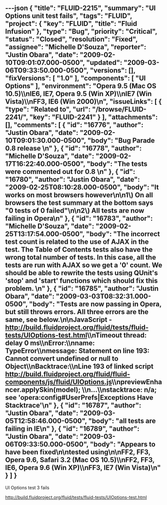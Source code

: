 ---json
{
  "title": "FLUID-2215",
  "summary": "UI Options unit test fails",
  "tags": "FLUID",
  "project": {
    "key": "FLUID",
    "title": "Fluid Infusion"
  },
  "type": "Bug",
  "priority": "Critical",
  "status": "Closed",
  "resolution": "Fixed",
  "assignee": "Michelle D'Souza",
  "reporter": "Justin Obara",
  "date": "2009-02-10T09:01:07.000-0500",
  "updated": "2009-03-06T09:33:50.000-0500",
  "versions": [],
  "fixVersions": [
    "1.0"
  ],
  "components": [
    "UI Options"
  ],
  "environment": "Opera 9.5 (Mac OS 10.5)\\\nIE6, IE7, Opera 9.5 (Win XP)\\\nIE7 (Win Vista)\\\nFF3, IE6 (Win 2000)\n",
  "issueLinks": [
    {
      "type": "Related to",
      "url": "/browse/FLUID-2241/",
      "key": "FLUID-2241"
    }
  ],
  "attachments": [],
  "comments": [
    {
      "id": "16776",
      "author": "Justin Obara",
      "date": "2009-02-10T09:01:30.000-0500",
      "body": "Bug Parade 0.8 release&#x20;\n"
    },
    {
      "id": "16778",
      "author": "Michelle D'Souza",
      "date": "2009-02-17T16:22:40.000-0500",
      "body": "The tests were commented out for 0.8&#x20;\n"
    },
    {
      "id": "16780",
      "author": "Justin Obara",
      "date": "2009-02-25T08:10:28.000-0500",
      "body": "It works on most browsers however\n\n1\\) On all browsers the test summary at the bottom says \"0 tests of 0 failed\"\n\n2\\) All tests are now failing in Opera\n"
    },
    {
      "id": "16783",
      "author": "Michelle D'Souza",
      "date": "2009-02-25T13:17:54.000-0500",
      "body": "The incorrect test count is related to the use of AJAX in the test. The Table of Contents tests also have the wrong total number of tests. In this case, all the tests are run with AJAX so we get a '0' count. We should be able to rewrite the tests using QUnit's 'stop' and 'start' functions which should fix this problem.&#x20;\n"
    },
    {
      "id": "16785",
      "author": "Justin Obara",
      "date": "2009-03-03T08:32:31.000-0500",
      "body": "Tests are now passing in Opera, but still throws errors. All three errors are the same, see below.\n\nJavaScript - <http://build.fluidproject.org/fluid/tests/fluid-tests/UIOptions-test.html>\\\nTimeout thread: delay 0 ms\\\nError:\\\nname: TypeError\\\nmessage: Statement on line 193: Cannot convert undefined or null to Object\\\nBacktrace:\\\nLine 193 of linked script <http://build.fluidproject.org/fluid/fluid-components/js/fluid/UIOptions.js>\\\npreviewEnhancer.applySkin(model); \\\n...\\\nstacktrace: n/a; see 'opera:config#UserPrefs|Exceptions Have Stacktrace'\n"
    },
    {
      "id": "16787",
      "author": "Justin Obara",
      "date": "2009-03-05T12:58:46.000-0500",
      "body": "all tests are failing in IE\n"
    },
    {
      "id": "16789",
      "author": "Justin Obara",
      "date": "2009-03-06T09:33:50.000-0500",
      "body": "Appears to have been fixed\n\ntested using\n\nFF2, FF3, Opera 9.6, Safari 3.2 (Mac OS 10.5)\\\nFF2, FF3, IE6, Opera 9.6 (Win XP)\\\nFF3, IE7 (Win Vista)\n"
    }
  ]
}
---
UI Options test 3 fails

<http://build.fluidproject.org/fluid/tests/fluid-tests/UIOptions-test.html>

        